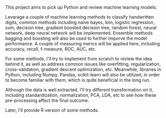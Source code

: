 This project aims to pick up Python and review machine learning models.

Leverage a couple of machine learning methods to classify handwritten digits, common methods including naive bayes, knn, logistic regression, svm, decision tree, gradient boosted decision tree, random forest, neural network, deep neural network will be implemented. Ensemble methods bagging and boosting will also be used to further imporve the model performance. A couple of measuring merics will be applied here, including accuracy, recall, f-measure, ROC, AUC, etc.

For some methods, I'll try to implement from scratch to review the idea behind it, as well as address common issues like overfitting, regularization, cross-validation, gradient descent optimization, etc. Meanwhile, libraries in Python, including Numpy, Pandas, scikit-learn will also be utilized, in order to become familiar with them, which is quite beneficial in the long run.

Although the data is well extracted, I'll try different transformation on it, including standardization, normalization, PCA, LDA, etc to see how these pre-processing affect the final outcome.

Later, I'll provide R version of some methods.

